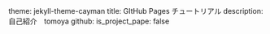 theme: jekyll-theme-cayman
title: GItHub Pages チュートリアル
description: 自己紹介　tomoya
github:
  is_project_pape: false
